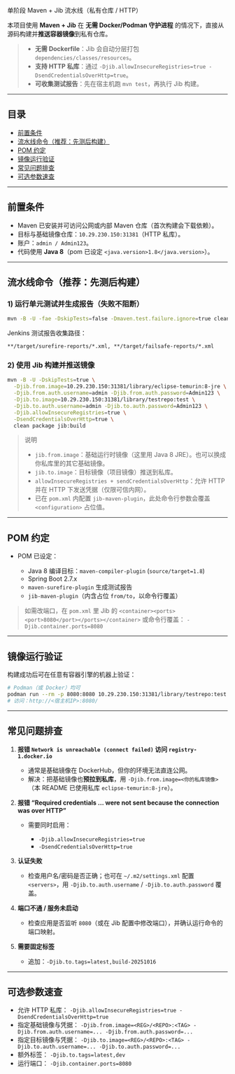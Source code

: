  单阶段 Maven + Jib 流水线（私有仓库 / HTTP）

本项目使用 **Maven + Jib** 在 **无需 Docker/Podman 守护进程** 的情况下，直接从源码构建并**推送容器镜像**到私有仓库。

> * **无需 Dockerfile**：Jib 会自动分层打包 `dependencies/classes/resources`。
> * **支持 HTTP 私库**：通过 `-Djib.allowInsecureRegistries=true -DsendCredentialsOverHttp=true`。
> * **可收集测试报告**：先在宿主机跑 `mvn test`，再执行 Jib 构建。

---

## 目录

* [前置条件](#前置条件)
* [流水线命令（推荐：先测后构建）](#流水线命令推荐先测后构建)
* [POM 约定](#pom-约定)
* [镜像运行验证](#镜像运行验证)
* [常见问题排查](#常见问题排查)
* [可选参数速查](#可选参数速查)

---

## 前置条件

* Maven 已安装并可访问公网或内部 Maven 仓库（首次构建会下载依赖）。
* 目标与基础镜像仓库：`10.29.230.150:31381`（HTTP 私库）。
* 账户：`admin / Admin123`。
* 代码使用 **Java 8**（pom 已设定 `<java.version>1.8</java.version>`）。

---

## 流水线命令（推荐：先测后构建）

### 1) 运行单元测试并生成报告（失败不阻断）

```bash
mvn -B -U -fae -DskipTests=false -Dmaven.test.failure.ignore=true clean test
```

Jenkins 测试报告收集路径：

```
**/target/surefire-reports/*.xml, **/target/failsafe-reports/*.xml
```

### 2) 使用 Jib 构建并推送镜像

```bash
mvn -B -U -DskipTests=true \
  -Djib.from.image=10.29.230.150:31381/library/eclipse-temurin:8-jre \
  -Djib.from.auth.username=admin -Djib.from.auth.password=Admin123 \
  -Djib.to.image=10.29.230.150:31381/library/testrepo:test \
  -Djib.to.auth.username=admin -Djib.to.auth.password=Admin123 \
  -Djib.allowInsecureRegistries=true \
  -DsendCredentialsOverHttp=true \
  clean package jib:build
```

> 说明
>
> * `jib.from.image`：基础运行时镜像（这里用 Java 8 JRE）。也可以换成你私库里的其它基础镜像。
> * `jib.to.image`：目标镜像（项目镜像）推送到私库。
> * `allowInsecureRegistries + sendCredentialsOverHttp`：允许 HTTP 并在 HTTP 下发送凭据（仅限可信内网）。
> * 已在 `pom.xml` 内配置 `jib-maven-plugin`，此处命令行参数会覆盖 `<configuration>` 占位值。

---

## POM 约定

* POM 已设定：

  * Java 8 编译目标：`maven-compiler-plugin` (`source/target=1.8`)
  * Spring Boot 2.7.x
  * `maven-surefire-plugin` 生成测试报告
  * `jib-maven-plugin`（内含占位 `from/to`，以命令行覆盖）

> 如需改端口，在 `pom.xml` 里 Jib 的 `<container><ports><port>8080</port></ports></container>` 或命令行覆盖：
> `-Djib.container.ports=8080`

---

## 镜像运行验证

构建成功后可在任意有容器引擎的机器上验证：

```bash
# Podman（或 Docker）均可
podman run --rm -p 8080:8080 10.29.230.150:31381/library/testrepo:test
# 访问：http://<宿主机IP>:8080/
```

---

## 常见问题排查

1. **报错 `Network is unreachable (connect failed)` 访问 `registry-1.docker.io`**

   * 通常是基础镜像在 DockerHub，但你的环境无法直连公网。
   * 解决：把基础镜像也**预拉到私库**，用 `-Djib.from.image=<你的私库镜像>`（本 README 已使用私库 `eclipse-temurin:8-jre`）。

2. **报错 “Required credentials … were not sent because the connection was over HTTP”**

   * 需要同时启用：

     * `-Djib.allowInsecureRegistries=true`
     * `-DsendCredentialsOverHttp=true`

3. **认证失败**

   * 检查用户名/密码是否正确；也可在 `~/.m2/settings.xml` 配置 `<servers>`，用 `-Djib.to.auth.username` / `-Djib.to.auth.password` 覆盖。

4. **端口不通 / 服务未启动**

   * 检查应用是否监听 `8080`（或在 Jib 配置中修改端口），并确认运行命令的端口映射。

5. **需要固定标签**

   * 追加：`-Djib.to.tags=latest,build-20251016`

---

## 可选参数速查

* 允许 HTTP 私库：
  `-Djib.allowInsecureRegistries=true -DsendCredentialsOverHttp=true`
* 指定基础镜像与凭据：
  `-Djib.from.image=<REG>/<REPO>:<TAG> -Djib.from.auth.username=... -Djib.from.auth.password=...`
* 指定目标镜像与凭据：
  `-Djib.to.image=<REG>/<REPO>:<TAG> -Djib.to.auth.username=... -Djib.to.auth.password=...`
* 额外标签：
  `-Djib.to.tags=latest,dev`
* 运行端口：
  `-Djib.container.ports=8080`

